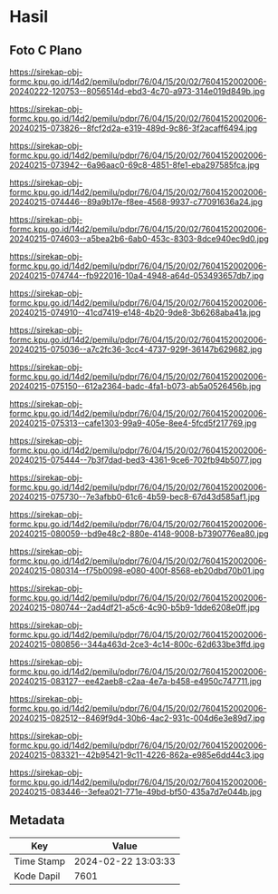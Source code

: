 # Hasil

## Foto C Plano

https://sirekap-obj-formc.kpu.go.id/14d2/pemilu/pdpr/76/04/15/20/02/7604152002006-20240222-120753--8056514d-ebd3-4c70-a973-314e019d849b.jpg

https://sirekap-obj-formc.kpu.go.id/14d2/pemilu/pdpr/76/04/15/20/02/7604152002006-20240215-073826--8fcf2d2a-e319-489d-9c86-3f2acaff6494.jpg

https://sirekap-obj-formc.kpu.go.id/14d2/pemilu/pdpr/76/04/15/20/02/7604152002006-20240215-073942--6a96aac0-69c8-4851-8fe1-eba297585fca.jpg

https://sirekap-obj-formc.kpu.go.id/14d2/pemilu/pdpr/76/04/15/20/02/7604152002006-20240215-074446--89a9b17e-f8ee-4568-9937-c77091636a24.jpg

https://sirekap-obj-formc.kpu.go.id/14d2/pemilu/pdpr/76/04/15/20/02/7604152002006-20240215-074603--a5bea2b6-6ab0-453c-8303-8dce940ec9d0.jpg

https://sirekap-obj-formc.kpu.go.id/14d2/pemilu/pdpr/76/04/15/20/02/7604152002006-20240215-074744--fb922016-10a4-4948-a64d-053493657db7.jpg

https://sirekap-obj-formc.kpu.go.id/14d2/pemilu/pdpr/76/04/15/20/02/7604152002006-20240215-074910--41cd7419-e148-4b20-9de8-3b6268aba41a.jpg

https://sirekap-obj-formc.kpu.go.id/14d2/pemilu/pdpr/76/04/15/20/02/7604152002006-20240215-075036--a7c2fc36-3cc4-4737-929f-36147b629682.jpg

https://sirekap-obj-formc.kpu.go.id/14d2/pemilu/pdpr/76/04/15/20/02/7604152002006-20240215-075150--612a2364-badc-4fa1-b073-ab5a0526456b.jpg

https://sirekap-obj-formc.kpu.go.id/14d2/pemilu/pdpr/76/04/15/20/02/7604152002006-20240215-075313--cafe1303-99a9-405e-8ee4-5fcd5f217769.jpg

https://sirekap-obj-formc.kpu.go.id/14d2/pemilu/pdpr/76/04/15/20/02/7604152002006-20240215-075444--7b3f7dad-bed3-4361-9ce6-702fb94b5077.jpg

https://sirekap-obj-formc.kpu.go.id/14d2/pemilu/pdpr/76/04/15/20/02/7604152002006-20240215-075730--7e3afbb0-61c6-4b59-bec8-67d43d585af1.jpg

https://sirekap-obj-formc.kpu.go.id/14d2/pemilu/pdpr/76/04/15/20/02/7604152002006-20240215-080059--bd9e48c2-880e-4148-9008-b7390776ea80.jpg

https://sirekap-obj-formc.kpu.go.id/14d2/pemilu/pdpr/76/04/15/20/02/7604152002006-20240215-080314--f75b0098-e080-400f-8568-eb20dbd70b01.jpg

https://sirekap-obj-formc.kpu.go.id/14d2/pemilu/pdpr/76/04/15/20/02/7604152002006-20240215-080744--2ad4df21-a5c6-4c90-b5b9-1dde6208e0ff.jpg

https://sirekap-obj-formc.kpu.go.id/14d2/pemilu/pdpr/76/04/15/20/02/7604152002006-20240215-080856--344a463d-2ce3-4c14-800c-62d633be3ffd.jpg

https://sirekap-obj-formc.kpu.go.id/14d2/pemilu/pdpr/76/04/15/20/02/7604152002006-20240215-083127--ee42aeb8-c2aa-4e7a-b458-e4950c747711.jpg

https://sirekap-obj-formc.kpu.go.id/14d2/pemilu/pdpr/76/04/15/20/02/7604152002006-20240215-082512--8469f9d4-30b6-4ac2-931c-004d6e3e89d7.jpg

https://sirekap-obj-formc.kpu.go.id/14d2/pemilu/pdpr/76/04/15/20/02/7604152002006-20240215-083321--42b95421-9c11-4226-862a-e985e6dd44c3.jpg

https://sirekap-obj-formc.kpu.go.id/14d2/pemilu/pdpr/76/04/15/20/02/7604152002006-20240215-083446--3efea021-771e-49bd-bf50-435a7d7e044b.jpg


## Metadata

| Key        | Value               |
| ---------- | ------------------- |
| Time Stamp | 2024-02-22 13:03:33 |
| Kode Dapil | 7601                |



